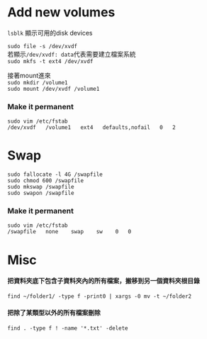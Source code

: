 # Add new volumes

`lsblk` 顯示可用的disk devices

`sudo file -s /dev/xvdf`  
若顯示`/dev/xvdf: data`代表需要建立檔案系統  
`sudo mkfs -t ext4 /dev/xvdf`

接著mount進來  
`sudo mkdir /volume1`  
`sudo mount /dev/xvdf /volume1`

### Make it permanent

`sudo vim /etc/fstab`  
`/dev/xvdf   /volume1   ext4   defaults,nofail   0   2`  

# Swap

`sudo fallocate -l 4G /swapfile`  
`sudo chmod 600 /swapfile`  
`sudo mkswap /swapfile`  
`sudo swapon /swapfile`  

### Make it permanent

`sudo vim /etc/fstab`  
`/swapfile   none    swap    sw    0   0`  

# Misc

#### 把資料夾底下包含子資料夾內的所有檔案，搬移到另一個資料夾根目錄

`find ~/folder1/ -type f -print0 | xargs -0 mv -t ~/folder2`

#### 把除了某類型以外的所有檔案刪除

`find . -type f ! -name '*.txt' -delete`
